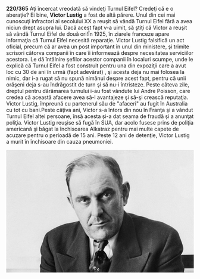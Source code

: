 **220/365** Aţi încercat vreodată să vindeţi Turnul Eifel? Credeţi că e o aberaţie? Ei bine, **Victor Lustig** a fost de altă părere. Unul din cei mai cunoscuţi infractori ai secolului XX a reuşit să vândă Turnul Eifel fără a avea niciun drept asupra lui. Dacă acest fapt v-a uimit, să ştiţi că Victor a reuşit să vândă Turnul Eifel de două ori!În 1925, în ziarele franceze apare informaţia că Turnul Eifel necesită reparaţie. Victor Lustig falsifică un act oficial, precum că ar avea un post important în unul din ministere, şi trimite scrisori câtorva companii în care îi informează despre necesitatea serviciilor acestora. Le dă întâlnire şefilor acestor companii în localuri scumpe, unde le explică că Turnul Eifel a fost construit pentru una din expoziţii care a avut loc cu 30 de ani în urmă (fapt adevărat) , şi acesta deja nu mai folosea la nimic, dar i-a rugat să nu spună nimănui despre acest fapt, pentru că unii orăşeni deja s-au îndrăgostit de turn şi să nu-i întristeze. Peste câteva zile, dreptul pentru dărâmarea turnului i-au fost vândute lui Andre Poisson, care credea că această afacere avea să-l avantajeze şi să-şi crească reputaţia. Victor Lustig, împreună cu partenerul său de "afaceri" au fugit în Australia cu tot cu bani.Peste câţiva ani, Victor s-a întors din nou în Franţa şi a vândut Turnul Eifel altei persoane, însă acesta şi-a dat seama de fraudă şi a anunţat poliţia. Victor Lustig reuşise să fugă în SUA, dar acolo fusese prins de poliţia americană şi băgat la închisoarea Alkatraz pentru mai multe capete de acuzare pentru o perioadă de 15 ani. Peste 12 ani de detenţie, Victor Lustig a murit în închisoare din cauza pneumoniei.

![Victor Lustig](image-1.jpg)
